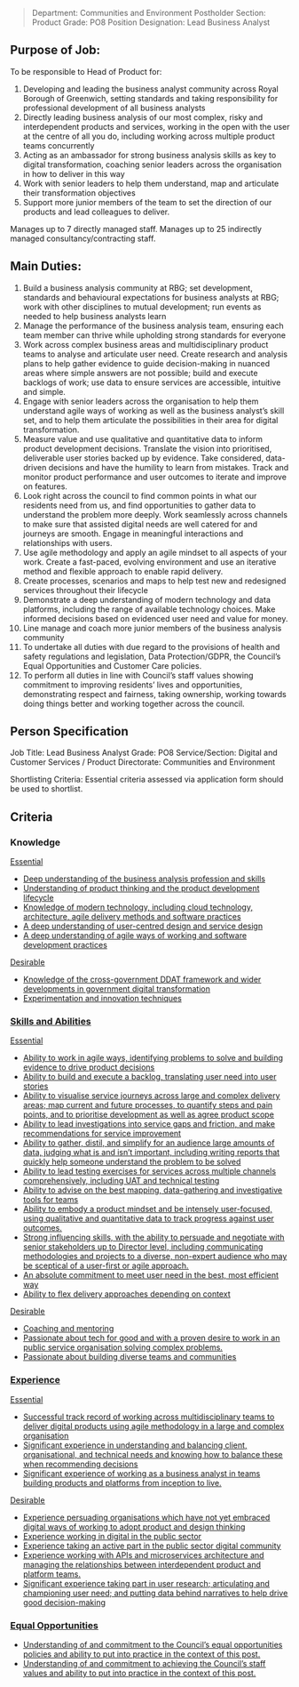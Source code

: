 

>Department: Communities and Environment
>Postholder Section: Product
>Grade: PO8
>Position Designation: Lead Business Analyst

## Purpose of Job:

To be responsible to Head of Product for:
1.  Developing and leading the business analyst community across Royal Borough of Greenwich, setting standards and taking responsibility for professional development of all business analysts    
2.  Directly leading business analysis of our most complex, risky and interdependent products and services, working in the open with the user at the centre of all you do, including working across multiple product teams concurrently    
3.  Acting as an ambassador for strong business analysis skills as key to digital transformation, coaching senior leaders across the organisation in how to deliver in this way   
4.  Work with senior leaders to help them understand, map and articulate their transformation objectives    
5.  Support more junior members of the team to set the direction of our products and lead colleagues to deliver.

Manages up to 7 directly managed staff.
Manages up to 25 indirectly managed consultancy/contracting staff.

## Main Duties:
1.  Build a business analysis community at RBG; set development, standards and behavioural expectations for business analysts at RBG; work with other disciplines to mutual development; run events as needed to help business analysts learn
2.  Manage the performance of the business analysis team, ensuring each team member can thrive while upholding strong standards for everyone
3.  Work across complex business areas and multidisciplinary product teams to analyse and articulate user need. Create research and analysis plans to help gather evidence to guide decision-making in nuanced areas where simple answers are not possible; build and execute backlogs of work; use data to ensure services are accessible, intuitive and simple.
4.  Engage with senior leaders across the organisation to help them understand agile ways of working as well as the business analyst’s skill set, and to help them articulate the possibilities in their area for digital transformation.
5.  Measure value and use qualitative and quantitative data to inform product development decisions. Translate the vision into prioritised, deliverable user stories backed up by evidence. Take considered, data-driven decisions and have the humility to learn from mistakes. Track and monitor product performance and user outcomes to iterate and improve on features.  
6.  Look right across the council to find common points in what our residents need from us, and find opportunities to gather data to understand the problem more deeply. Work seamlessly across channels to make sure that assisted digital needs are well catered for and journeys are smooth. Engage in meaningful interactions and relationships with users.  
7.  Use agile methodology and apply an agile mindset to all aspects of your work. Create a fast-paced, evolving environment and use an iterative method and flexible approach to enable rapid delivery.
8.  Create processes, scenarios and maps to help test new and redesigned services throughout their lifecycle  
9.  Demonstrate a deep understanding of modern technology and data platforms, including the range of available technology choices. Make informed decisions based on evidenced user need and value for money.
10.  Line manage and coach more junior members of the business analysis community
11.  To undertake all duties with due regard to the provisions of health and safety regulations and legislation, Data Protection/GDPR, the Council’s Equal Opportunities and Customer Care policies.
12.  To perform all duties in line with Council’s staff values showing commitment to improving residents’ lives and opportunities, demonstrating respect and fairness, taking ownership, working towards doing things better and working together across the council.

## Person Specification
Job Title: Lead Business Analyst
Grade: PO8
Service/Section: Digital and Customer Services / Product
Directorate: Communities and Environment

Shortlisting Criteria: Essential criteria assessed via application form should be used to shortlist.

## Criteria
### Knowledge
<u>Essential
-   Deep understanding of the business analysis profession and skills    
-   Understanding of product thinking and the product development lifecycle    
-   Knowledge of modern technology, including cloud technology, architecture, agile delivery methods and software practices    
-   A deep understanding of user-centred design and service design    
-   A deep understanding of agile ways of working and software development practices

<u>Desirable
-   Knowledge of the cross-government DDAT framework and wider developments in government digital transformation    
-   Experimentation and innovation techniques
    
### Skills and Abilities
<u>Essential
-   Ability to work in agile ways, identifying problems to solve and building evidence to drive product decisions    
-   Ability to build and execute a backlog, translating user need into user stories    
-   Ability to visualise service journeys across large and complex delivery areas; map current and future processes, to quantify steps and pain points, and to prioritise development as well as agree product scope    
-   Ability to lead investigations into service gaps and friction, and make recommendations for service improvement    
-   Ability to gather, distil, and simplify for an audience large amounts of data, judging what is and isn’t important, including writing reports that quickly help someone understand the problem to be solved    
-   Ability to lead testing exercises for services across multiple channels comprehensively, including UAT and technical testing    
-   Ability to advise on the best mapping, data-gathering and investigative tools for teams    
-   Ability to embody a product mindset and be intensely user-focused, using qualitative and quantitative data to track progress against user outcomes.    
-   Strong influencing skills, with the ability to persuade and negotiate with senior stakeholders up to Director level, including communicating methodologies and projects to a diverse, non-expert audience who may be sceptical of a user-first or agile approach.    
-   An absolute commitment to meet user need in the best, most efficient way    
-   Ability to flex delivery approaches depending on context

<u>Desirable
-   Coaching and mentoring    
-   Passionate about tech for good and with a proven desire to work in an public service organisation solving complex problems.    
-   Passionate about building diverse teams and communities

### Experience
<u>Essential
-   Successful track record of working across multidisciplinary teams to deliver digital products using agile methodology in a large and complex organisation    
-   Significant experience in understanding and balancing client, organisational, and technical needs and knowing how to balance these when recommending decisions    
-   Significant experience of working as a business analyst in teams building products and platforms from inception to live.  

<u>Desirable
-   Experience persuading organisations which have not yet embraced digital ways of working to adopt product and design thinking    
-   Experience working in digital in the public sector    
-   Experience taking an active part in the public sector digital community    
-   Experience working with APIs and microservices architecture and managing the relationships between interdependent product and platform teams.    
-   Significant experience taking part in user research; articulating and championing user need; and putting data behind narratives to help drive good decision-making
    
### Equal Opportunities
-   Understanding of and commitment to the Council’s equal opportunities policies and ability to put into practice in the context of this post.
-   Understanding of and commitment to achieving the Council’s staff values and ability to put into practice in the context of this post.
